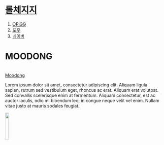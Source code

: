 <!doctype html>
<html>
<head>
<title>WEB1 - Moodong</title>
<meta charset="utf-8">
</head>
<body>
  <H1><a href = "https://lolchess.gg/items"> 롤체지지 </a> </H1>
<ol>
  <li><a href = "https://talk.op.gg/"> OP.GG </a> </li>
  <li><a href = "http://fow.kr/"> 포우 </a> </li>
  <li><a href = "https://www.naver.com/"> 네이버 </a> </li>
</ol>

<h1> MOODONG </h1>
<br><a href="https://www.op.gg/"
target ="_blank" title="롤 전적 검색"> Moodong</a>

<p>Lorem ipsum dolor sit amet, consectetur adipiscing elit. Aliquam ligula sapien,
rutrum sed vestibulum eget, rhoncus ac erat.
Aliquam erat volutpat. Sed convallis scelerisque enim at fermentum.
Aliquam consectetur, est ac auctor iaculis, odio mi bibendum leo, in congue neque velit vel enim.
Nullam vitae justo at mauris sodales feugiat.</p>

<img src = "coding.jpg" width="15%">
</body>
